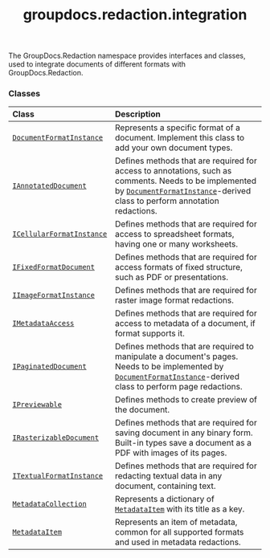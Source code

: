 ﻿---
title: groupdocs.redaction.integration
second_title: GroupDocs.Redaction for Python via .NET API References
description: 
type: docs
url: /python-net/groupdocs.redaction.integration/
is_root: false
weight: 10
---

The GroupDocs.Redaction namespace provides interfaces and classes, used to integrate documents of different formats with GroupDocs.Redaction.

### Classes
| Class | Description |
| :- | :- |
| [`DocumentFormatInstance`](/redaction/python-net/groupdocs.redaction.integration/documentformatinstance) | Represents a specific format of a document. Implement this class to add your own document types. |
| [`IAnnotatedDocument`](/redaction/python-net/groupdocs.redaction.integration/iannotateddocument) | Defines methods that are required for access to annotations, such as comments. Needs to be implemented by [`DocumentFormatInstance`](/redaction/python-net/groupdocs.redaction.integration/documentformatinstance)-derived class to perform annotation redactions. |
| [`ICellularFormatInstance`](/redaction/python-net/groupdocs.redaction.integration/icellularformatinstance) | Defines methods that are required for access to spreadsheet formats, having one or many worksheets. |
| [`IFixedFormatDocument`](/redaction/python-net/groupdocs.redaction.integration/ifixedformatdocument) | Defines methods that are required for access formats of fixed structure, such as PDF or presentations. |
| [`IImageFormatInstance`](/redaction/python-net/groupdocs.redaction.integration/iimageformatinstance) | Defines methods that are required for raster image format redactions. |
| [`IMetadataAccess`](/redaction/python-net/groupdocs.redaction.integration/imetadataaccess) | Defines methods that are required for access to metadata of a document, if format supports it. |
| [`IPaginatedDocument`](/redaction/python-net/groupdocs.redaction.integration/ipaginateddocument) | Defines methods that are required to manipulate a document's pages. Needs to be implemented by [`DocumentFormatInstance`](/redaction/python-net/groupdocs.redaction.integration/documentformatinstance)-derived class to perform page redactions. |
| [`IPreviewable`](/redaction/python-net/groupdocs.redaction.integration/ipreviewable) | Defines methods to create preview of the document. |
| [`IRasterizableDocument`](/redaction/python-net/groupdocs.redaction.integration/irasterizabledocument) | Defines methods that are required for saving document in any binary form. Built-in types save a document as a PDF with images of its pages. |
| [`ITextualFormatInstance`](/redaction/python-net/groupdocs.redaction.integration/itextualformatinstance) | Defines methods that are required for redacting textual data in any document, containing text. |
| [`MetadataCollection`](/redaction/python-net/groupdocs.redaction.integration/metadatacollection) | Represents a dictionary of [`MetadataItem`](/redaction/python-net/groupdocs.redaction.integration/metadataitem) with its title as a key. |
| [`MetadataItem`](/redaction/python-net/groupdocs.redaction.integration/metadataitem) | Represents an item of metadata, common for all supported formats and used in metadata redactions. |


